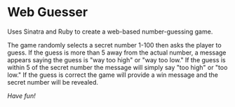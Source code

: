 # Web Guesser
Uses Sinatra and Ruby to create a web-based number-guessing game.

The game randomly selects a secret number 1-100 then asks the player to guess. If the guess is more than 5 away from the actual number, a message appears saying the guess is "way too high" or "way too low." If the guess is within 5 of the secret number the message will simply say "too high" or "too low." If the guess is correct the game will provide a win message and the secret number will be revealed.

*Have fun!*
